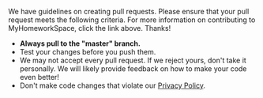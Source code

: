 We have guidelines on creating pull requests. Please ensure that your pull request meets the following criteria. For more information on contributing to MyHomeworkSpace, click the link above. Thanks!

* **Always pull to the "master" branch.**
* Test your changes before you push them.
* We may not accept every pull request. If we reject yours, don't take it personally. We will likely provide feedback on how to make your code even better!
* Don't make code changes that violate our [Privacy Policy](http://legal.myhomework.space/privacy/).
